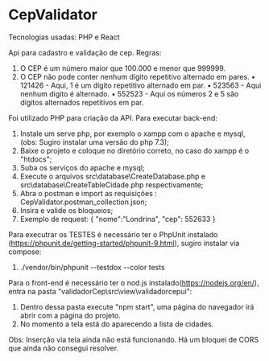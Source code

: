# CepValidator

Tecnologias usadas: PHP e React

Api para cadastro e validação de cep.
Regras:
1. O CEP é um número maior que 100.000 e menor que 999999.
2. O CEP não pode conter nenhum dígito repetitivo alternado em pares.
• 121426 - Aqui, 1 é um dígito repetitivo alternado em par.
• 523563 - Aqui nenhum digito é alternado.
• 552523 - Aqui os números 2 e 5 são dígitos alternados repetitivos em par.

Foi utilizado PHP para criação da API.
Para executar back-end:
1. Instale um serve php, por exemplo o xampp com o apache e mysql, (obs: Sugiro instalar uma versão do php 7.3);
2. Baixe o projeto e coloque no diretório correto, no caso do xampp é o "htdocs";
3. Suba os serviços do apache e mysql;
4. Execute o arquivos src\database\CreateDatabase.php e src\database\CreateTableCidade.php respectivamente;
5. Abra o postman e import as requisições : CepValidator.postman_collection.json;
6. Insira e valide os bloqueios;
7. Exemplo de request:
{
    "nome":"Londrina",
    "cep": 552633
}

Para executrar os TESTES é necessário ter o PhpUnit instalado (https://phpunit.de/getting-started/phpunit-9.html), sugiro instalar via compose:
1. ./vendor/bin/phpunit --testdox --color tests

Para o front-end é necessário ter o nod.js instalado(https://nodejs.org/en/), entra na pasta "validadorCep\src\view\validadorcepui":
1. Dentro dessa pasta execute "npm start", uma página do navegador irá abrir com a página do projeto.
2. No momento a tela está do aparecendo a lista de cidades.


Obs: Inserção via tela ainda não está funcionando. Há um bloquei de CORS que ainda não consegui resolver.

